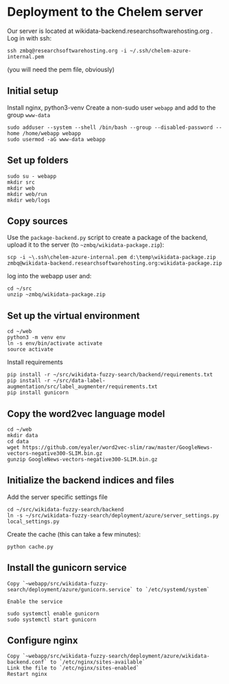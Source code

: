 # Deployment to the Chelem server

Our server is located at wikidata-backend.researchsoftwarehosting.org . Log in with ssh:

    ssh zmbq@researchsoftwarehosting.org -i ~/.ssh/chelem-azure-internal.pem

(you will need the pem file, obviously)

## Initial setup

Install nginx, python3-venv
Create a non-sudo user `webapp` and add to the group `www-data`

    sudo adduser --system --shell /bin/bash --group --disabled-password --home /home/webapp webapp
    sudo usermod -aG www-data webapp

## Set up folders
    sudo su - webapp
    mkdir src
    mkdir web
    mkdir web/run
    mkdir web/logs


## Copy sources
Use the `package-backend.py` script to create a package of the backend, upload it to the server (to `~zmbq/wikidata-package.zip`):

    scp -i ~\.ssh\chelem-azure-internal.pem d:\temp\wikidata-package.zip zmbq@wikidata-backend.researchsoftwarehosting.org:wikidata-package.zip

log into the webapp user and:

    cd ~/src
    unzip ~zmbq/wikidata-package.zip


## Set up the virtual environment

    cd ~/web
    python3 -m venv env
    ln -s env/bin/activate activate
    source activate

Install requirements

    pip install -r ~/src/wikidata-fuzzy-search/backend/requirements.txt
    pip install -r ~/src/data-label-augmentation/src/label_augmenter/requirements.txt
    pip install gunicorn

## Copy the word2vec language model

    cd ~/web
    mkdir data
    cd data
    wget https://github.com/eyaler/word2vec-slim/raw/master/GoogleNews-vectors-negative300-SLIM.bin.gz
    gunzip GoogleNews-vectors-negative300-SLIM.bin.gz

## Initialize the backend indices and files
    
Add the server specific settings file

    cd ~/src/wikidata-fuzzy-search/backend
    ln -s ~/src/wikidata-fuzzy-search/deployment/azure/server_settings.py local_settings.py

Create the cache (this can take a few minutes):

    python cache.py

## Install the gunicorn service

    Copy `~webapp/src/wikidata-fuzzy-search/deployment/azure/gunicorn.service` to `/etc/systemd/system`

    Enable the service

    sudo systemctl enable gunicorn
    sudo systemctl start gunicorn


## Configure nginx

    Copy `~webapp/src/wikidata-fuzzy-search/deployment/azure/wikidata-backend.conf` to `/etc/nginx/sites-available`
    Link the file to `/etc/nginx/sites-enabled`
    Restart nginx
    